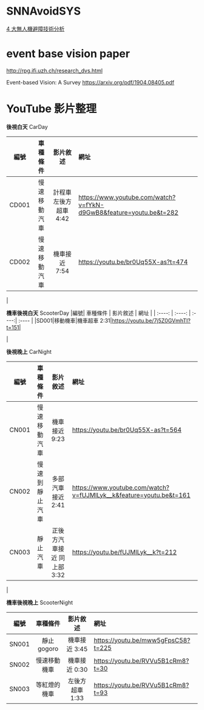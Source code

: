 # SNNAvoidSYS
[4 大無人機避障技術分析](https://dronesplayer.com/aerial-photography/4-%E5%A4%A7%E7%84%A1%E4%BA%BA%E6%A9%9F%E9%81%BF%E9%9A%9C%E6%8A%80%E8%A1%93%E5%88%86%E6%9E%90-intel-realsense-dji-guidance-%E5%84%AA%E5%8A%A3%E6%AF%94%E8%BC%83/)

# event base vision paper

http://rpg.ifi.uzh.ch/research_dvs.html

Event-based Vision: A Survey
https://arxiv.org/pdf/1904.08405.pdf

# YouTube 影片整理
**後視白天** CarDay

|編號|  車種條件   | 影片敘述  | 網址 |
|  :----: |  :----: | :----:| :---- |
|CD001|慢速移動汽車|計程車左後方超車 4:42|https://www.youtube.com/watch?v=fYkN-d9GwB8&feature=youtu.be&t=282|
|CD002|慢速移動汽車|機車接近 7:54|https://youtu.be/br0Uq55X-as?t=474|

|

**機車後視白天** ScooterDay
|編號|  車種條件   | 影片敘述  | 網址 |
|  :----: |  :----: | :----:| :---- |
|SD001|移動機車|機車超車 2:31|https://youtu.be/7j5Z0GVmhTI?t=151|


|

**後視晚上** CarNight

|編號|  車種條件   | 影片敘述  | 網址 |
|  :----: |  :----: | :----:| :---- |
|CN001|慢速移動汽車|機車接近 9:23|https://youtu.be/br0Uq55X-as?t=564|
|CN002|慢速到靜止汽車|多部汽車接近 2:41|https://www.youtube.com/watch?v=fUJMlLyk__k&feature=youtu.be&t=161|
|CN003|靜止汽車|正後方汽車接近 同上部3:32|https://youtu.be/fUJMlLyk__k?t=212|


|

**機車後視晚上** ScooterNight

|編號|  車種條件   | 影片敘述  | 網址 |
|  :----: |  :----: | :----:| :---- |
|SN001| 靜止gogoro  | 機車接近 3:45| https://youtu.be/mww5gFpsC58?t=225 |
|SN002| 慢速移動機車|機車接近 0:30|https://youtu.be/RVVu5B1cRm8?t=30|
|SN003|等紅燈的機車|左後方超車 1:33|https://youtu.be/RVVu5B1cRm8?t=93|
